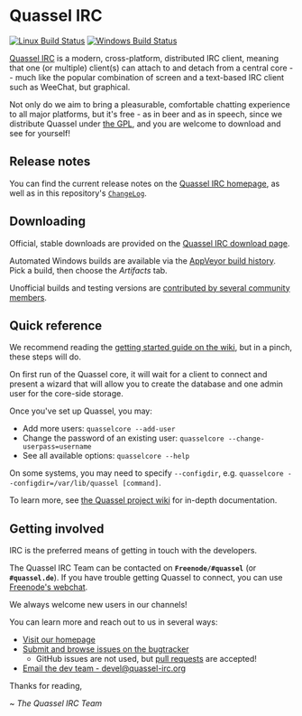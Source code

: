 Quassel IRC
===============

[![Linux Build Status][ci-linux-badge]][ci-linux-status-page] [![Windows Build Status][ci-win-badge]][ci-win-status-page]

[Quassel IRC][web-home] is a modern, cross-platform, distributed IRC client,
meaning that one (or multiple) client(s) can attach to and detach from a
central core -- much like the popular combination of screen and a text-based
IRC client such as WeeChat, but graphical.

Not only do we aim to bring a pleasurable, comfortable chatting experience to
all major platforms, but it's free - as in beer and as in speech, since we
distribute Quassel under [the GPL](https://www.gnu.org/licenses/gpl.html), and
you are welcome to download and see for yourself!

## Release notes
You can find the current release notes on the [Quassel IRC homepage][web-home],
as well as in this repository's [`ChangeLog`][repo-changelog].

## Downloading
Official, stable downloads are provided on the [Quassel IRC download page][web-download].

Automated Windows builds are available via the [AppVeyor build history][ci-win-status-history].  Pick a build, then choose the *Artifacts* tab.

Unofficial builds and testing versions are [contributed by several community members][docs-wiki-unofficial-build].

## Quick reference
We recommend reading the [getting started guide on the wiki][docs-wiki-getstart],
but in a pinch, these steps will do.

On first run of the Quassel core, it will wait for a client to connect
and present a wizard that will allow you to create the database and one admin
user for the core-side storage.

Once you've set up Quassel, you may:
* Add more users: `quasselcore --add-user`
* Change the password of an existing user: `quasselcore --change-userpass=username`
* See all available options: `quasselcore --help`

On some systems, you may need to specify `--configdir`, e.g.
`quasselcore --configdir=/var/lib/quassel [command]`.

To learn more, see [the Quassel project wiki][docs-wiki] for in-depth
documentation.

## Getting involved

IRC is the preferred means of getting in touch with the developers.

The Quassel IRC Team can be contacted on **`Freenode/#quassel`**
(or **`#quassel.de`**).  If you have trouble getting Quassel to connect,
you can use [Freenode's webchat][help-freenode].

We always welcome new users in our channels!

You can learn more and reach out to us in several ways:
* [Visit our homepage][web-home]
* [Submit and browse issues on the bugtracker][dev-bugs]
  * GitHub issues are not used, but [pull requests][dev-pr-new] are accepted!
* [Email the dev team - devel@quassel-irc.org][dev-email]

Thanks for reading,

~ *The Quassel IRC Team*

[web-home]: https://quassel-irc.org
[web-download]: https://quassel-irc.org/downloads
[dev-bugs]: https://bugs.quassel-irc.org
[dev-email]: mailto:devel@quassel-irc.org
[dev-pr-new]: https://github.com/quassel/quassel/pull/new/master
[docs-wiki]: https://bugs.quassel-irc.org/projects/quassel-irc/wiki
[docs-wiki-unofficial-build]: https://bugs.quassel-irc.org/projects/quassel-irc/wiki#Unofficial-builds
[docs-wiki-getstart]: https://bugs.quassel-irc.org/projects/quassel-irc/wiki#Getting-started
[help-freenode]: https://webchat.freenode.net?channels=%23quassel
[repo-changelog]: ChangeLog
[ci-linux-badge]: https://travis-ci.org/quassel/quassel.svg?branch=master
[ci-linux-status-page]: https://travis-ci.org/quassel/quassel/branches
[ci-win-badge]: https://ci.appveyor.com/api/projects/status/github/quassel/quassel?branch=master&svg=true&passingText=Windows:%20passing&pendingText=Windows:%20pending&failingText=Windows:%20failing
[ci-win-status-page]: https://ci.appveyor.com/project/quassel/quassel/branch/master
[ci-win-status-history]: https://ci.appveyor.com/project/quassel/quassel/history
